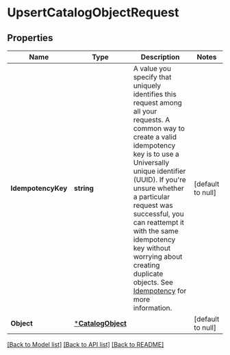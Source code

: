 # UpsertCatalogObjectRequest

## Properties
Name | Type | Description | Notes
------------ | ------------- | ------------- | -------------
**IdempotencyKey** | **string** | A value you specify that uniquely identifies this request among all your requests. A common way to create a valid idempotency key is to use a Universally unique identifier (UUID).  If you&#x27;re unsure whether a particular request was successful, you can reattempt it with the same idempotency key without worrying about creating duplicate objects.  See [Idempotency](https://developer.squareup.com/docs/build-basics/common-api-patterns/idempotency) for more information. | [default to null]
**Object** | [***CatalogObject**](CatalogObject.md) |  | [default to null]

[[Back to Model list]](../README.md#documentation-for-models) [[Back to API list]](../README.md#documentation-for-api-endpoints) [[Back to README]](../README.md)

